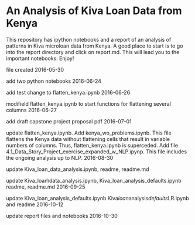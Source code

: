 <h1>An Analysis of Kiva Loan Data from Kenya</h1>

<p>This repository has ipython notebooks and a report of an analysis of patterns in Kiva microloan data from Kenya.  A good place to start is to go into the report directory and click on report.md.  This will lead you to the important notebooks.  Enjoy!</p>

<p>file created 2016-05-30</p>

<p>add two python notebooks 2016-06-24</p>

<p>add test change to flatten_kenya.ipynb 2016-06-26</p>

<p>modifield flatten_kenya.ipynb to start functions for flattening several columns 2016-06-27</p>

<p>add draft capstone project proposal pdf 2016-07-01</p>

<p>update flatten_kenya.ipynb. Add kenya_wo_problems.ipynb. This file flattens the Kenya data without flattening cells that result in variable numbers of columns. Thus, flatten_kenya.ipynb is superceded. Add file 4.1_Data_Story_Project_exercise_expanded_w_NLP.ipynp. This file includes the ongoing analysis up to NLP. 2016-08-30</p>

<p>update Kiva_loan_data_analysis.ipynb, readme, readme.md</p>

<p>update Kiva_loan\data_analysis.ipynb, Kiva_loan_analysis_defaults.ipynb readme, readme.md 2016-09-25</p>

<p>update Kiva_loan_analysis_defaults.ipynb Kiva<em>loan</em>analysis<em>defaults</em>LR.ipynb and readme 2016-10-12</p>

<p>update report files and notebooks 2016-10-30</p>
